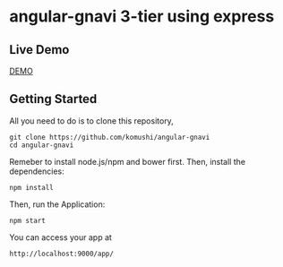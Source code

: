 # angular-gnavi 3-tier using express

## Live Demo
[DEMO](http://goo.gl/HdEHI6)

## Getting Started

All you need to do is to clone this repository,


```
git clone https://github.com/komushi/angular-gnavi
cd angular-gnavi
```
Remeber to install node.js/npm and bower first.
Then, install the dependencies:

```
npm install
```

Then, run the Application:

```
npm start
```

You can access your app at 

```
http://localhost:9000/app/
```
